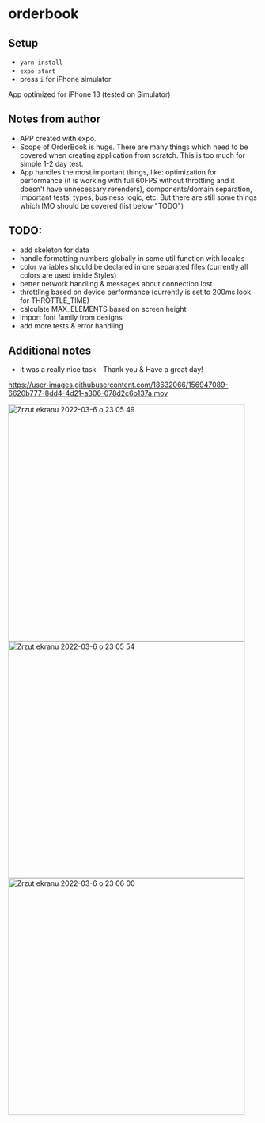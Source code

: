 # orderbook

## Setup
* `yarn install`
* `expo start` 
* press `i` for iPhone simulator

App optimized for iPhone 13 (tested on Simulator)

## Notes from author
* APP created with expo. 
* Scope of OrderBook is huge. There are many things which need to be covered when creating application from scratch. This is too much for simple 1-2 day test.
* App handles the most important things, like: optimization for performance (it is working with full 60FPS without throttling and it doesn't have unnecessary rerenders), components/domain separation, important tests, types, business logic, etc. But there are still some things which IMO should be covered (list below "TODO")


## TODO:
* add skeleton for data
* handle formatting numbers globally in some util function with locales
* color variables should be declared in one separated files (currently all colors are used inside Styles)
* better network handling & messages about connection lost
* throttling based on device performance (currently is set to 200ms look for THROTTLE_TIME)
* calculate MAX_ELEMENTS based on screen height 
* import font family from designs
* add more tests & error handling

## Additional notes
* it was a really nice task - Thank you & Have a great day!

https://user-images.githubusercontent.com/18632066/156947089-6620b777-8dd4-4d21-a306-078d2c6b137a.mov

<img width="478" alt="Zrzut ekranu 2022-03-6 o 23 05 49" src="https://user-images.githubusercontent.com/18632066/156946846-168d24b1-dcee-48ba-a0a6-f4bb2efa1619.png">
<img width="478" alt="Zrzut ekranu 2022-03-6 o 23 05 54" src="https://user-images.githubusercontent.com/18632066/156946849-47977de9-cfee-4079-8ce1-691d5515cc54.png">
<img width="478" alt="Zrzut ekranu 2022-03-6 o 23 06 00" src="https://user-images.githubusercontent.com/18632066/156946850-db345be6-ffcd-4659-a052-020b0fc9af0a.png">






